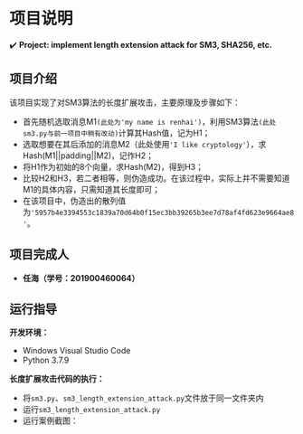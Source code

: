 项目说明
===
:heavy_check_mark: **Project: implement length extension attack for SM3, SHA256, etc.**  

## 项目介绍  

该项目实现了对SM3算法的长度扩展攻击，主要原理及步骤如下：
 * 首先随机选取消息M1`(此处为'my name is renhai')`，利用SM3算法`(此处sm3.py与前一项目中稍有改动)`计算其Hash值，记为H1；
 * 选取想要在其后添加的消息M2（此处使用`'I like cryptology'`），求Hash(M1||padding||M2)，记作H2；
 * 将H1作为初始的8个向量，求Hash(M2)，得到H3；
 * 比较H2和H3，若二者相等，则伪造成功。在该过程中，实际上并不需要知道M1的具体内容，只需知道其长度即可；
 * 在该项目中，伪造出的散列值为`'5957b4e3394553c1839a70d64b0f15ec3bb39265b3ee7d78af4fd623e9664ae8'`。
 
  ## 项目完成人
 * **任海（学号：201900460064）** 
 
  ## 运行指导 
 **开发环境：** 
 * Windows Visual Studio Code  
 * Python 3.7.9  
 
 **长度扩展攻击代码的执行：**
  * 将`sm3.py`、`sm3_length_extension_attack.py`文件放于同一文件夹内  
  * 运行`sm3_length_extension_attack.py`
  * 运行案例截图：
  
